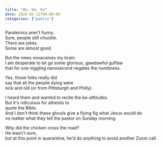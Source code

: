 ```yaml
---
title: "Ho, ho, ho"
date: 2020-05-12T00:00:00
categories: ["poetry"]
---
```


Pandemics aren't funny.</br>
Sure, people still chuckle.</br>
There are jokes.</br>
Some are almost good.

But the news novacaines my brain.</br>
I am desperate to let go some glorious, gawdawful guffaw</br>
that for one niggling nanosecond negates the numbness.

Yes, those folks really did</br>
say that all the people dying were</br>
sick and old (or from Pittsburgh and Philly).

I heard them and wanted to recite the be-attitudes.</br>
But it's ridiculous for atheists to</br>
quote the Bible.</br>
And I don't think these ghouls give a flying fig what Jesus would do</br>
no matter what they tell the pastor on Sunday morning.

Why did the chicken cross the road?</br>
He wasn't sure,</br>
but at this point in quarantine, he'd do anything to avoid another Zoom call.</br>
